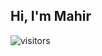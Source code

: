 ## Hi, I'm Mahir

![visitors](https://visitor-badge.glitch.me/badge?page_id=page.id&left_color=#111&right_color=crimson)
